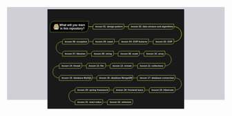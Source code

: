 <html>
    <head>
        <meta charset="utf-8"/>
        <meta content="IE=edge" http-equiv="X-UA-Compatible"/>
        <title>self</title>
        <style>
            body{
                margin: 0;
                overflow: hidden;
            }
            #title{
                text-overflow: ellipsis;
                white-space: nowrap;
                overflow: hidden;
                padding-top: 10px;
                margin-bottom: 2px;
                font-size: 34px;
                color: #505050;
            }
            .text{
                white-space:nowrap;
                text-overflow: ellipsis;
                display: inline-block;
                margin-right: 20px;
                margin-bottom: 2px;
                font-size: 20px;
                color: #8c8c8c;
            }
            #navBar{
                width: auto;
                height: auto;
                position: fixed;
                right:0;
                bottom: 0;
                background-color: #f0f3f4;
                overflow-y: auto;
                text-align: center;
            }
            #svg-container{
                width: 100%;
                overflow-x: scroll;
                min-width: 0px;
                margin: 0 10px;
                overflow: visible;
                position: relative;
            }
            #nav-thumbs{
                overflow-y: scroll;
                padding: 0 5px;
            }
            .nav-thumb{
                position: relative;
                margin: 10px auto;
            }
            .nav-thumb >p{
                text-align: center;
                font-size: 12px;
                margin: 4px 0 0 0;
            }
            .nav-thumb >div{
                position: relative;
                display: inline-block;
                border: 1px solid #c6cfd5;
            }
            .nav-thumb img{
                display: block;
            }
            #main-content{
                bottom: 0;
                left: 0;
                right: 0;
                background-color: #d0cfd8;
                display: flex;
                height: auto;
                flex-flow: row wrap;
                text-align:center;
            }
            #svg-container >svg{
                overflow: visible;
                display: block;
                margin:5px auto;
                margin-bottom: 5px;
            }
            #copyright{
                bottom: 0;
                left: 50%;
                margin: 5px auto;
                font-size: 16px;
                color: #515151;
            }
            #copyright >a{
                text-decoration: none;
                color: #77C;
            }
            .number{
                position: absolute;
                top:0;
                left:0;
                border-top:22px solid #08a1ef;
                border-right: 22px solid transparent;
            }
            .pagenum{
                font-size: 12px;
                color: #fff;
                position: absolute;
                top: -23px;
                left: 2px;
            }
                #navBar::-webkit-scrollbar{
                width: 8px;
                background-color: #f5f5f5;
            }
                #navBar::-webkit-scrollbar-track{
                -webkit-box-shadow: inset 0 0 4px rgba(0,0,0,.3);
                border-radius: 8px;
                background-color: #fff;
            }
                #navBar::-webkit-scrollbar-thumb{
                border-radius: 8px;
                -webkit-box-shadow: inset 0 0 4px rgba(0,0,0,.3);
                background-color: #6b6b70;
            }
            #navBar::-webkit-scrollbar-thumb:hover{
                background-color: #4a4a4f;
            }
        </style>
    </head>
    <body>
        <div id="main-area">
            <div id="main-content">
                <div id="svg-container">
                    <svg ed:hSpacing="30" preserveAspectRadio="xMinYMin meet" height="500px" xmlns:xlink="http://www.w3.org/1999/xlink" xmlns:ed="https://www.edrawsoft.com/xml/2017/SVGExtensions/" ed:name="Page-1" id="page0" ed:vSpacing="30" width="1178" viewBox="0 0 1178 764" xmlns="http://www.w3.org/2000/svg" xmlns:ev="http://www.w3.org/2001/xml-events">
                        <style type="text/css">
                        g[ed\:togtopicid],g[ed\:hyperlink],g[ed\:comment],g[ed\:note] {cursor:pointer;}
                        g[id] {-moz-user-select: none;-ms-user-select: none;user-select: none;}
                        svg text::selection,svg tspan::selection{background-color: #4285f4;color: #ffffff;fill: #ffffff;}
                        .st2 {fill:#ebebeb;font-family:Arial;font-size:14pt;font-weight:bold}
                        .st1 {fill:#ffffff;font-family:Arial;font-size:18pt;font-weight:bold}
                        </style>
                        <defs/>
                        <rect height="858" y="0" fill="#191919" width="1178" x="0"/>
                        <path stroke-linecap="round" stroke-linejoin="round" stroke="#ffff00" stroke-width="3" transform="matrix(1,0,0,1,372.3,150.3)" id="108" fill="none" d="M-19.5,0L19.5,0" ed:parentid="101" ed:tosuperid="106"/>
                        <path stroke-linecap="round" stroke-linejoin="round" stroke="#ffff00" stroke-width="3" transform="matrix(1,0,0,1,678.74,150.3)" id="112" fill="none" d="M-19.5,0L19.5,0" ed:parentid="101" ed:tosuperid="111"/>
                        <path stroke-linecap="round" stroke-linejoin="round" stroke="#ffff00" stroke-width="3" transform="matrix(1,0,0,1,1089.68,214.55)" id="114" fill="none" d="M0,-64.3C87.1,-64.3,87.1,64.3,0,64.3" ed:parentid="101" ed:tosuperid="113"/>
                        <path stroke-linecap="round" stroke-linejoin="round" stroke="#9ec842" stroke-width="3" transform="matrix(1,0,0,1,891.54,278.8)" id="116" fill="none" d="M19.5,0L-19.5,0" ed:parentid="101" ed:tosuperid="115"/>
                        <path stroke-linecap="round" stroke-linejoin="round" stroke="#9ec842" stroke-width="3" transform="matrix(1,0,0,1,595.5,278.8)" id="118" fill="none" d="M19.5,0L-19.5,0" ed:parentid="101" ed:tosuperid="117"/>
                        <path stroke-linecap="round" stroke-linejoin="round" stroke="#9ec842" stroke-width="3" transform="matrix(1,0,0,1,373.06,278.8)" id="120" fill="none" d="M19.5,0L-19.5,0" ed:parentid="101" ed:tosuperid="119"/>
                        <path stroke-linecap="round" stroke-linejoin="round" stroke="#9ec842" stroke-width="3" transform="matrix(1,0,0,1,128.52,331)" id="122" fill="none" d="M0,-52.2C-72.6,-52.2,-72.6,52.2,0,52.2" ed:parentid="101" ed:tosuperid="121"/>
                        <path stroke-linecap="round" stroke-linejoin="round" stroke="#9ec842" stroke-width="3" transform="matrix(1,0,0,1,359.46,383.2)" id="124" fill="none" d="M-19.5,0L19.5,0" ed:parentid="101" ed:tosuperid="123"/>
                        <path stroke-linecap="round" stroke-linejoin="round" stroke="#9ec842" stroke-width="3" transform="matrix(1,0,0,1,589.1,383.2)" id="126" fill="none" d="M-19.5,0L19.5,0" ed:parentid="101" ed:tosuperid="125"/>
                        <path stroke-linecap="round" stroke-linejoin="round" stroke="#9ec842" stroke-width="3" transform="matrix(1,0,0,1,811.54,383.2)" id="128" fill="none" d="M-19.5,0L19.5,0" ed:parentid="101" ed:tosuperid="127"/>
                        <path stroke-linecap="round" stroke-linejoin="round" stroke="#9ec842" stroke-width="3" transform="matrix(1,0,0,1,1012.88,435.4)" id="130" fill="none" d="M0,-52.2C72.6,-52.2,72.6,52.2,0,52.2" ed:parentid="101" ed:tosuperid="129"/>
                        <path stroke-linecap="round" stroke-linejoin="round" stroke="#9ec842" stroke-width="3" transform="matrix(1,0,0,1,757.14,487.6)" id="132" fill="none" d="M19.5,0L-19.5,0" ed:parentid="101" ed:tosuperid="131"/>
                        <path stroke-linecap="round" stroke-linejoin="round" stroke="#9ec842" stroke-width="3" transform="matrix(1,0,0,1,520.3,487.6)" id="134" fill="none" d="M19.5,0L-19.5,0" ed:parentid="101" ed:tosuperid="133"/>
                        <path stroke-linecap="round" stroke-linejoin="round" stroke="#9ec842" stroke-width="3" transform="matrix(1,0,0,1,315.46,487.6)" id="136" fill="none" d="M19.5,0L-19.5,0" ed:parentid="101" ed:tosuperid="135"/>
                        <path stroke-linecap="round" stroke-linejoin="round" stroke="#9ec842" stroke-width="3" transform="matrix(1,0,0,1,100.52,539.8)" id="138" fill="none" d="M0,-52.2C-72.6,-52.2,-72.6,52.2,0,52.2" ed:parentid="101" ed:tosuperid="137"/>
                        <path stroke-linecap="round" stroke-linejoin="round" stroke="#9ec842" stroke-width="3" transform="matrix(1,0,0,1,405.06,592)" id="140" fill="none" d="M-19.5,0L19.5,0" ed:parentid="101" ed:tosuperid="139"/>
                        <path stroke-linecap="round" stroke-linejoin="round" stroke="#9ec842" stroke-width="3" transform="matrix(1,0,0,1,755.5,592)" id="142" fill="none" d="M-19.5,0L19.5,0" ed:parentid="101" ed:tosuperid="141"/>
                        <path stroke-linecap="round" stroke-linejoin="round" stroke="#9ec842" stroke-width="3" transform="matrix(1,0,0,1,1100.04,644.2)" id="144" fill="none" d="M0,-52.2C72.6,-52.2,72.6,52.2,0,52.2" ed:parentid="101" ed:tosuperid="143"/>
                        <path stroke-linecap="round" stroke-linejoin="round" stroke="#9ec842" stroke-width="3" transform="matrix(1,0,0,1,857.1,696.4)" id="146" fill="none" d="M19.5,0L-19.5,0" ed:parentid="101" ed:tosuperid="145"/>
                        <path stroke-linecap="round" stroke-linejoin="round" stroke="#9ec842" stroke-width="3" transform="matrix(1,0,0,1,550.66,696.4)" id="148" fill="none" d="M19.5,0L-19.5,0" ed:parentid="101" ed:tosuperid="147"/>
                        <path stroke-linecap="round" stroke-linejoin="round" stroke="#9ec842" stroke-width="3" transform="matrix(1,0,0,1,237.32,748.6)" id="150" fill="none" d="M0,-52.2C-72.6,-52.2,-72.6,52.2,0,52.2" ed:parentid="101" ed:tosuperid="149"/>
                        <path stroke-linecap="round" stroke-linejoin="round" stroke="#9ec842" stroke-width="3" transform="matrix(1,0,0,1,496.26,800.8)" id="155" fill="none" d="M-19.5,0L19.5,0" ed:parentid="101" ed:tosuperid="154"/>
                        <g ed:height="92.59999999999999" transform="matrix(1,0,0,1,22,104)" id="101" ed:topictype="mainidea" ed:width="330.7999499884825" ed:layout="map">
                            <path stroke-linejoin="round" stroke="#9ec842" stroke-width="2" fill="#000000" d="M103.8,0L330.8,0L330.8,40.7L330.8,51.9C330.8,74.4,312.6,92.6,293.8,92.6L103.8,92.6L0,92.6L0,40.7C0,18.2,18.2,0,37,0L103.8,0z"/>
                            <g transform="translate(30.68,22.4)">
                                <path transform="matrix(1,0,0,1,0,0)" id="216" fill="#ffffff" d="M10.1,48C7.2,48,4.9,46,4.9,43.6L4.9,41.1L2.2,41.1C0.9,40.3,0,39,0,37.6L0,23.9C0,22,1.6,20.4,3.6,20.4L4.5,16.3C4.5,12.1,6.3,8.3,9.4,5.5L9.4,4.5C9.4,2.3,11.2,0.6,13.3,0.6L14.5,0.6C15.8,0.6,16.9,1.2,17.7,2.1C18.1,2.1,18.4,2.1,18.9,2.1L27.5,2.1C27.8,2.1,28.2,2.1,28.5,2.1C29.2,0.9,30.5,0,32,0L33.2,0C35.4,0,37.1,1.7,37.1,3.9L37.1,5.8C40.1,8.4,41.8,12.3,41.8,16.3L41.8,20.4C44.6,20.4,46.2,22,46.2,23.9L46.2,37.6C46.2,39.6,44.6,41.1,42.6,41.1L41.5,41.1L41.5,43.5C41.5,46,39.1,48,36.2,48L11.6,48L10.1,48"/>
                                <g transform="translate(10.32,1.41)">
                                    <path transform="matrix(1,0,0,1,0.46,0.45)" id="218" fill="#89c5e5" d="M2.5,9.9C1.1,9.9,0,8.8,0,7.4L0,2.5C0,1.1,1.1,0,2.5,0L3.7,0C5.1,0,6.2,1.1,6.2,2.5L6.2,7.4C6.2,8.7,5.1,9.9,3.7,9.9L2.5,9.9M2.5,9.9"/>
                                    <path transform="matrix(1,0,0,1,0,-0)" id="219" fill="#2d1b0a" d="M4.2,10.8L3,10.8C1.3,10.8,0,9.4,0,7.8L0,3C0,1.3,1.3,0,3,0L4.2,0C5.8,0,7.2,1.3,7.2,3L7.2,7.8C7.2,9.4,5.8,10.8,4.2,10.8M3,1C1.8,1,0.9,1.9,0.9,3L0.9,7.9C0.9,9,1.8,9.9,3,9.9L4.2,9.9C5.3,9.9,6.2,9,6.2,7.9L6.2,3C6.2,1.9,5.3,1,4.2,1L3,1"/>
                                </g>
                                <g transform="translate(28.99,0.82)">
                                    <path transform="matrix(1,0,0,1,0.46,0.45)" id="221" fill="#89c5e5" d="M2.5,9.9C1.1,9.9,0,8.8,0,7.4L0,2.5C0,1.1,1.1,0,2.5,0L3.7,0C5.1,0,6.2,1.1,6.2,2.5L6.2,7.4C6.2,8.7,5.1,9.9,3.7,9.9L2.5,9.9M2.5,9.9"/>
                                    <path transform="matrix(1,0,0,1,0,-0)" id="222" fill="#2d1b0a" d="M4.2,10.8L3,10.8C1.3,10.8,0,9.4,0,7.8L0,3C0,1.3,1.3,0,3,0L4.2,0C5.8,0,7.2,1.3,7.2,3L7.2,7.8C7.1,9.4,5.8,10.8,4.2,10.8M3,0.9C1.9,0.9,0.9,1.9,0.9,3L0.9,7.8C0.9,8.9,1.8,9.9,3,9.9L4.2,9.9C5.3,9.9,6.2,8.9,6.2,7.8L6.2,3C6.2,1.8,5.3,0.9,4.2,0.9L3,0.9"/>
                                </g>
                                <g transform="translate(5.39,2.91)">
                                    <path transform="matrix(1,0,0,1,0.46,0.45)" id="224" fill="#f9bf5a" d="M21.6,0L12.9,0C5.8,0,0,5.7,0,12.8L0,24.8L34.5,24.8L34.5,12.8C34.5,5.8,28.7,0,21.6,0"/>
                                    <path transform="matrix(1,0,0,1,0,0)" id="225" fill="#2d1b0a" d="M35.4,25.7L0,25.7L0,13.3C0,5.9,6,0,13.4,0L22,0C29.4,0,35.4,5.9,35.4,13.3L35.4,25.7M0.9,24.8L34.5,24.8L34.5,13.3C34.5,6.4,28.9,0.9,22,0.9L13.4,0.9C6.5,0.9,0.9,6.4,0.9,13.3L0.9,24.8"/>
                                </g>
                                <g transform="translate(13.9,7.72)">
                                    <path transform="matrix(1,0,0,1,0.46,0.41)" id="227" fill="#f9bf5a" d="M11.8,0L5.7,0C2.5,0,0,2.5,0,5.6C0,6.1,0.4,6.5,0.9,6.5L16.6,6.5C17.1,6.5,17.5,6.1,17.5,5.6C17.5,2.5,15,0,11.8,0"/>
                                    <path transform="matrix(1,0,0,1,-0,0)" id="228" fill="#2d1b0a" d="M17.1,7.4L1.3,7.4C0.6,7.4,0,6.8,0,6.1C0,2.7,2.8,0,6.1,0L12.2,0C15.6,0,18.4,2.7,18.4,6.1C18.4,6.8,17.8,7.4,17.1,7.4M6.2,0.9C3.3,0.9,1,3.2,1,6C1,6.3,1.1,6.4,1.4,6.4L17.1,6.4C17.3,6.4,17.5,6.3,17.5,6C17.5,3.2,15.2,0.9,12.3,0.9L6.2,0.9"/>
                                </g>
                                <g transform="translate(32.29,21.25)">
                                    <path transform="matrix(1,0,0,1,0.46,0.41)" id="230" fill="#f47a62" d="M2.2,18C1,18,0,17,0,15.8L0,2.2C0,1,1,0,2.2,0L9.8,0C11,0,12,1,12,2.2L12,15.8C12,17,11,18,9.8,18L2.2,18M2.2,18"/>
                                    <path transform="matrix(1,0,0,1,0,-0)" id="231" fill="#2d1b0a" d="M10.2,18.9L2.2,18.9C1,18.6,0,17.5,0,16.3L0,2.6C0,1.2,1.2,0,2.7,0L10.2,0C11.7,0,12.9,1.2,12.9,2.6L12.9,16.3C12.9,17.7,11.7,18.9,10.2,18.9M3.1,18L10.2,18C11.2,18,12,17.2,12,16.3L12,2.6C12,1.6,11.2,0.9,10.2,0.9L2.7,0.9C1.7,0.9,0.9,1.6,0.9,2.6L0.9,16.2C0.9,17.2,1.7,17.9,2.7,17.9"/>
                                </g>
                                <g transform="translate(0.92,21.25)">
                                    <path transform="matrix(1,0,0,1,0.46,0.41)" id="233" fill="#f47a62" d="M2.2,18C1,18,0,17,0,15.8L0,2.2C0,1,1,0,2.2,0L9.8,0C11,0,12,1,12,2.2L12,15.8C12,17,11,18,9.8,18L2.2,18M2.2,18"/>
                                    <path transform="matrix(1,0,0,1,0,-0)" id="234" fill="#2d1b0a" d="M10.2,18.9L2.2,18.9C1,18.6,0,17.5,0,16.3L0,2.6C0,1.2,1.2,0,2.7,0L10.2,0C11.7,0,12.9,1.2,12.9,2.6L12.9,16.3C12.9,17.7,11.7,18.9,10.2,18.9M3.1,18L10.2,18C11.2,18,12,17.2,12,16.3L12,2.6C12,1.6,11.2,0.9,10.2,0.9L2.7,0.9C1.7,0.9,0.9,1.6,0.9,2.6L0.9,16.2C0.9,17.2,1.7,17.9,2.7,17.9"/>
                                </g>
                                <g transform="translate(5.78,17.48)">
                                    <path transform="matrix(1,0,0,1,0.46,0.45)" id="236" fill="#ffd071" d="M3.9,28.6C1.7,28.6,0,27.2,0,25.6L0,3C0,1.4,1.7,0,3.9,0L29.9,0C32,0,33.7,1.4,33.7,3L33.7,25.5C33.7,27.2,32,28.6,29.9,28.6L3.9,28.6M3.9,28.6"/>
                                    <path transform="matrix(1,0,0,1,-0,-0)" id="237" fill="#2d1b0a" d="M4.3,29.5C1.9,29.5,0,27.9,0,26L0,3.5C0,1.5,1.9,0,4.3,0L30.3,0C32.7,0,34.6,1.6,34.6,3.5L34.6,26C34.6,27.9,32.7,29.5,30.3,29.5L4.8,29.5M3.9,28.6L30.4,28.6C32.2,28.6,33.8,27.4,33.8,26L33.8,3.5C33.8,2,32.2,0.9,30.4,0.9L4.4,0.9C2.5,0.9,1,2.1,1,3.5L1,26C0.9,27.3,2.2,28.4,3.9,28.6"/>
                                </g>
                                <g transform="translate(9.75,25.02)">
                                    <path transform="matrix(1,0,0,1,0.46,0.45)" id="239" fill="#a5e3e5" d="M1.3,16.4C0.6,16.4,0,15.8,0,15.1L0,1.3C0,0.6,0.6,0,1.3,0L24.5,0C25.2,0,25.8,0.5,25.8,1.3L25.8,15.1C25.8,15.8,25.2,16.4,24.5,16.4L1.3,16.4M1.3,16.4"/>
                                    <path transform="matrix(1,0,0,1,0,0)" id="240" fill="#2d1b0a" d="M25,17.3L1.7,17.3C0.8,17.3,0,16.5,0,15.6L0,1.7C0,0.8,0.8,0,1.7,0L25,0C25.9,0,26.7,0.8,26.7,1.7L26.7,15.6C26.7,16.5,25.9,17.3,25,17.3M1.7,1C1.3,1,0.9,1.3,0.9,1.8L0.9,15.6C0.9,16.1,1.3,16.4,1.7,16.4L25,16.4C25.4,16.4,25.8,16.1,25.8,15.6L25.8,1.8C25.8,1.3,25.4,1,25,1L1.7,1"/>
                                </g>
                                <g transform="translate(9.75,25.07)">
                                    <path transform="matrix(1,0,0,1,0.46,0.45)" id="242" fill="#7fccd1" d="M1.3,5.9C0.6,5.9,0,5.4,0,4.6L0,1.3C0,0.6,0.6,0,1.3,0L24.5,0C25.2,0,25.8,0.5,25.8,1.3L25.8,4.6C25.8,5.3,25.2,5.9,24.5,5.9L1.3,5.9M1.3,5.9"/>
                                    <path transform="matrix(1,0,0,1,0,0)" id="243" fill="#2d1b0a" d="M25,6.8L1.7,6.8C0.8,6.8,0,6,0,5.1L0,1.7C0,0.8,0.8,0,1.7,0L25,0C25.9,0,26.7,0.8,26.7,1.7L26.7,5.1C26.7,6,25.9,6.8,25,6.8M1.7,0.9C1.3,0.9,0.9,1.3,0.9,1.7L0.9,5.1C0.9,5.5,1.3,5.9,1.7,5.9L25,5.9C25.4,5.9,25.8,5.5,25.8,5.1L25.8,1.7C25.8,1.3,25.4,0.9,25,0.9L1.7,0.9"/>
                                </g>
                            </g>
                            <text class="st1">
                                <tspan style="white-space:pre" y="40.8" textLength="227" x="82">What will you learn </tspan>
                                <tspan style="white-space:pre" y="69.6" textLength="211" x="87">in this repository?</tspan>
                            </text>
                        </g>
                        <g ed:height="44.40000000000001" transform="matrix(1,0,0,1,391.8,128.1)" id="106" ed:parentid="101" ed:width="267.44" ed:layout="map">
                            <path stroke-linejoin="round" stroke="#9ec842" stroke-width="3" fill="#191919" d="M83.9,0L267.4,0L267.4,19.5L267.4,24.9C267.4,35.7,258.7,44.4,249.7,44.4L83.9,44.4L0,44.4L0,19.5C0,8.7,8.7,0,17.8,0L83.9,0z"/>
                            <text class="st2">
                                <tspan style="white-space:pre" y="29.5" textLength="235" x="21">lesson 01: design pattern</tspan>
                            </text>
                        </g>
                        <g ed:height="44.40000000000001" transform="matrix(1,0,0,1,698.24,128.1)" id="111" ed:parentid="101" ed:width="391.4400000000001" ed:layout="map">
                            <path stroke-linejoin="round" stroke="#9ec842" stroke-width="3" fill="#191919" d="M122.8,0L391.4,0L391.4,19.5L391.4,24.9C391.4,35.7,382.7,44.4,373.7,44.4L122.8,44.4L0,44.4L0,19.5C0,8.7,8.7,0,17.8,0L122.8,0z"/>
                            <text class="st2">
                                <tspan style="white-space:pre" y="29.5" textLength="364" x="21">lesson 02: data struture and algorithms</tspan>
                            </text>
                        </g>
                        <g ed:height="44.40000000000001" transform="matrix(1,0,0,1,911.04,256.6)" id="113" ed:parentid="101" ed:width="178.64" ed:layout="map">
                            <path stroke-linejoin="round" stroke="#9ec842" stroke-width="3" fill="#191919" d="M56,0L178.6,0L178.6,19.5L178.6,24.9C178.6,35.7,169.9,44.4,160.9,44.4L56,44.4L0,44.4L0,19.5C0,8.7,8.7,0,17.8,0L56,0z"/>
                            <text class="st2">
                                <tspan style="white-space:pre" y="29.5" textLength="144" x="21">lesson 03: OOP</tspan>
                            </text>
                        </g>
                        <g ed:height="44.40000000000001" transform="matrix(1,0,0,1,615,256.6)" id="115" ed:parentid="101" ed:width="257.04" ed:layout="map">
                            <path stroke-linejoin="round" stroke="#9ec842" stroke-width="3" fill="#191919" d="M80.6,0L257,0L257,19.5L257,24.9C257,35.7,248.3,44.4,239.3,44.4L80.6,44.4L0,44.4L0,19.5C0,8.7,8.7,0,17.8,0L80.6,0z"/>
                            <text class="st2">
                                <tspan style="white-space:pre" y="29.5" textLength="225" x="21">lesson 04: OOP features</tspan>
                            </text>
                        </g>
                        <g ed:height="44.40000000000001" transform="matrix(1,0,0,1,392.56,256.6)" id="117" ed:parentid="101" ed:width="183.44" ed:layout="map">
                            <path stroke-linejoin="round" stroke="#9ec842" stroke-width="3" fill="#191919" d="M57.5,0L183.4,0L183.4,19.5L183.4,24.9C183.4,35.7,174.7,44.4,165.7,44.4L57.5,44.4L0,44.4L0,19.5C0,8.7,8.7,0,17.8,0L57.5,0z"/>
                            <text class="st2">
                                <tspan style="white-space:pre" y="29.5" textLength="151" x="21">lesson 05: exam</tspan>
                            </text>
                        </g>
                        <g ed:height="44.40000000000001" transform="matrix(1,0,0,1,128.52,256.6)" id="119" ed:parentid="101" ed:width="225.04" ed:layout="map">
                            <path stroke-linejoin="round" stroke="#9ec842" stroke-width="3" fill="#191919" d="M70.6,0L225,0L225,19.5L225,24.9C225,35.7,216.3,44.4,207.3,44.4L70.6,44.4L0,44.4L0,19.5C0,8.7,8.7,0,17.8,0L70.6,0z"/>
                            <text class="st2">
                                <tspan style="white-space:pre" y="29.5" textLength="192" x="21">lesson 06: exception</tspan>
                            </text>
                        </g>
                        <g ed:height="44.40000000000001" transform="matrix(1,0,0,1,128.52,361)" id="121" ed:parentid="101" ed:width="211.44" ed:layout="map">
                            <path stroke-linejoin="round" stroke="#9ec842" stroke-width="3" fill="#191919" d="M66.3,0L211.4,0L211.4,19.5L211.4,24.9C211.4,35.7,202.7,44.4,193.7,44.4L66.3,44.4L0,44.4L0,19.5C0,8.7,8.7,0,17.8,0L66.3,0z"/>
                            <text class="st2">
                                <tspan style="white-space:pre" y="29.5" textLength="177" x="21">lesson 07: libraries</tspan>
                            </text>
                        </g>
                        <g ed:height="44.40000000000001" transform="matrix(1,0,0,1,378.96,361)" id="123" ed:parentid="101" ed:width="190.64" ed:layout="map">
                            <path stroke-linejoin="round" stroke="#9ec842" stroke-width="3" fill="#191919" d="M59.8,0L190.6,0L190.6,19.5L190.6,24.9C190.6,35.7,181.9,44.4,172.9,44.4L59.8,44.4L0,44.4L0,19.5C0,8.7,8.7,0,17.8,0L59.8,0z"/>
                            <text class="st2">
                                <tspan style="white-space:pre" y="29.5" textLength="155" x="21">lesson 08: string</tspan>
                            </text>
                        </g>
                        <g ed:height="44.40000000000001" transform="matrix(1,0,0,1,608.6,361)" id="125" ed:parentid="101" ed:width="183.44" ed:layout="map">
                            <path stroke-linejoin="round" stroke="#9ec842" stroke-width="3" fill="#191919" d="M57.5,0L183.4,0L183.4,19.5L183.4,24.9C183.4,35.7,174.7,44.4,165.7,44.4L57.5,44.4L0,44.4L0,19.5C0,8.7,8.7,0,17.8,0L57.5,0z"/>
                            <text class="st2">
                                <tspan style="white-space:pre" y="29.5" textLength="151" x="21">lesson 09: exam</tspan>
                            </text>
                        </g>
                        <g ed:height="44.40000000000001" transform="matrix(1,0,0,1,831.04,361)" id="127" ed:parentid="101" ed:width="181.84" ed:layout="map">
                            <path stroke-linejoin="round" stroke="#9ec842" stroke-width="3" fill="#191919" d="M57,0L181.8,0L181.8,19.5L181.8,24.9C181.8,35.7,173.1,44.4,164.1,44.4L57,44.4L0,44.4L0,19.5C0,8.7,8.7,0,17.8,0L57,0z"/>
                            <text class="st2">
                                <tspan style="white-space:pre" y="29.5" textLength="150" x="21">lesson 10: array</tspan>
                            </text>
                        </g>
                        <g ed:height="44.40000000000001" transform="matrix(1,0,0,1,776.64,465.4)" id="129" ed:parentid="101" ed:width="236.24" ed:layout="map">
                            <path stroke-linejoin="round" stroke="#9ec842" stroke-width="3" fill="#191919" d="M74.1,0L236.2,0L236.2,19.5L236.2,24.9C236.2,35.7,227.5,44.4,218.5,44.4L74.1,44.4L0,44.4L0,19.5C0,8.7,8.7,0,17.8,0L74.1,0z"/>
                            <text class="st2">
                                <tspan style="white-space:pre" y="29.5" textLength="201" x="21">lesson 11: collections</tspan>
                            </text>
                        </g>
                        <g ed:height="44.40000000000001" transform="matrix(1,0,0,1,539.8,465.4)" id="131" ed:parentid="101" ed:width="197.84" ed:layout="map">
                            <path stroke-linejoin="round" stroke="#9ec842" stroke-width="3" fill="#191919" d="M62.1,0L197.8,0L197.8,19.5L197.8,24.9C197.8,35.7,189.1,44.4,180.1,44.4L62.1,44.4L0,44.4L0,19.5C0,8.7,8.7,0,17.8,0L62.1,0z"/>
                            <text class="st2">
                                <tspan style="white-space:pre" y="29.5" textLength="165" x="21">lesson 12: stream</tspan>
                            </text>
                        </g>
                        <g ed:height="44.40000000000001" transform="matrix(1,0,0,1,334.96,465.4)" id="133" ed:parentid="101" ed:width="165.84" ed:layout="map">
                            <path stroke-linejoin="round" stroke="#9ec842" stroke-width="3" fill="#191919" d="M52,0L165.8,0L165.8,19.5L165.8,24.9C165.8,35.7,157.1,44.4,148.1,44.4L52,44.4L0,44.4L0,19.5C0,8.7,8.7,0,17.8,0L52,0z"/>
                            <text class="st2">
                                <tspan style="white-space:pre" y="29.5" textLength="128" x="21">lesson 13: file</tspan>
                            </text>
                        </g>
                        <g ed:height="44.40000000000001" transform="matrix(1,0,0,1,100.52,465.4)" id="135" ed:parentid="101" ed:width="195.44" ed:layout="map">
                            <path stroke-linejoin="round" stroke="#9ec842" stroke-width="3" fill="#191919" d="M61.3,0L195.4,0L195.4,19.5L195.4,24.9C195.4,35.7,186.7,44.4,177.7,44.4L61.3,44.4L0,44.4L0,19.5C0,8.7,8.7,0,17.8,0L61.3,0z"/>
                            <text class="st2">
                                <tspan style="white-space:pre" y="29.5" textLength="161" x="21">lesson 14: thread</tspan>
                            </text>
                        </g>
                        <g ed:height="44.40000000000001" transform="matrix(1,0,0,1,100.52,569.8)" id="137" ed:parentid="101" ed:width="285.04" ed:layout="map">
                            <path stroke-linejoin="round" stroke="#9ec842" stroke-width="3" fill="#191919" d="M89.4,0L285,0L285,19.5L285,24.9C285,35.7,276.3,44.4,267.3,44.4L89.4,44.4L0,44.4L0,19.5C0,8.7,8.7,0,17.8,0L89.4,0z"/>
                            <text class="st2">
                                <tspan style="white-space:pre" y="29.5" textLength="259" x="21">lesson 15: database MySQL</tspan>
                            </text>
                        </g>
                        <g ed:height="44.40000000000001" transform="matrix(1,0,0,1,424.56,569.8)" id="139" ed:parentid="101" ed:width="311.4400000000001" ed:layout="map">
                            <path stroke-linejoin="round" stroke="#9ec842" stroke-width="3" fill="#191919" d="M97.7,0L311.4,0L311.4,19.5L311.4,24.9C311.4,35.7,302.7,44.4,293.7,44.4L97.7,44.4L0,44.4L0,19.5C0,8.7,8.7,0,17.8,0L97.7,0z"/>
                            <text class="st2">
                                <tspan style="white-space:pre" y="29.5" textLength="284" x="21">lesson 16: database MongoDB</tspan>
                            </text>
                        </g>
                        <g ed:height="44.40000000000001" transform="matrix(1,0,0,1,775,569.8)" id="141" ed:parentid="101" ed:width="325.04" ed:layout="map">
                            <path stroke-linejoin="round" stroke="#9ec842" stroke-width="3" fill="#191919" d="M102,0L325,0L325,19.5L325,24.9C325,35.7,316.3,44.4,307.3,44.4L102,44.4L0,44.4L0,19.5C0,8.7,8.7,0,17.8,0L102,0z"/>
                            <text class="st2">
                                <tspan style="white-space:pre" y="29.5" textLength="295" x="21">lesson 17: database connection</tspan>
                            </text>
                        </g>
                        <g ed:height="44.40000000000001" transform="matrix(1,0,0,1,876.6,674.2)" id="143" ed:parentid="101" ed:width="223.44" ed:layout="map">
                            <path stroke-linejoin="round" stroke="#9ec842" stroke-width="3" fill="#191919" d="M70.1,0L223.4,0L223.4,19.5L223.4,24.9C223.4,35.7,214.7,44.4,205.7,44.4L70.1,44.4L0,44.4L0,19.5C0,8.7,8.7,0,17.8,0L70.1,0z"/>
                            <text class="st2">
                                <tspan style="white-space:pre" y="29.5" textLength="189" x="21">lesson 18: hibernate</tspan>
                            </text>
                        </g>
                        <g ed:height="44.40000000000001" transform="matrix(1,0,0,1,570.16,674.2)" id="145" ed:parentid="101" ed:width="267.44" ed:layout="map">
                            <path stroke-linejoin="round" stroke="#9ec842" stroke-width="3" fill="#191919" d="M83.9,0L267.4,0L267.4,19.5L267.4,24.9C267.4,35.7,258.7,44.4,249.7,44.4L83.9,44.4L0,44.4L0,19.5C0,8.7,8.7,0,17.8,0L83.9,0z"/>
                            <text class="st2">
                                <tspan style="white-space:pre" y="29.5" textLength="235" x="21">lesson 19: frontend basic</tspan>
                            </text>
                        </g>
                        <g ed:height="44.40000000000001" transform="matrix(1,0,0,1,237.32,674.2)" id="147" ed:parentid="101" ed:width="293.84" ed:layout="map">
                            <path stroke-linejoin="round" stroke="#9ec842" stroke-width="3" fill="#191919" d="M92.2,0L293.8,0L293.8,19.5L293.8,24.9C293.8,35.7,285.1,44.4,276.1,44.4L92.2,44.4L0,44.4L0,19.5C0,8.7,8.7,0,17.8,0L92.2,0z"/>
                            <text class="st2">
                                <tspan style="white-space:pre" y="29.5" textLength="265" x="21">lesson 20: spring framework</tspan>
                            </text>
                        </g>
                        <g ed:height="44.40000000000001" transform="matrix(1,0,0,1,237.32,778.6)" id="149" ed:parentid="101" ed:width="239.44" ed:layout="map">
                            <path stroke-linejoin="round" stroke="#9ec842" stroke-width="3" fill="#191919" d="M75.1,0L239.4,0L239.4,19.5L239.4,24.9C239.4,35.7,230.7,44.4,221.7,44.4L75.1,44.4L0,44.4L0,19.5C0,8.7,8.7,0,17.8,0L75.1,0z"/>
                            <text class="st2">
                                <tspan style="white-space:pre" y="29.5" textLength="208" x="21">lesson 21: react-redux</tspan>
                            </text>
                        </g>
                        <g ed:height="44.40000000000001" transform="matrix(1,0,0,1,515.76,778.6)" id="154" ed:parentid="101" ed:width="219.44" ed:layout="map">
                            <path stroke-linejoin="round" stroke="#9ec842" stroke-width="3" fill="#191919" d="M68.8,0L219.4,0L219.4,19.5L219.4,24.9C219.4,35.7,210.7,44.4,201.7,44.4L68.8,44.4L0,44.4L0,19.5C0,8.7,8.7,0,17.8,0L68.8,0z"/>
                            <text class="st2">
                                <tspan style="white-space:pre" y="29.5" textLength="185" x="21">lesson 22: selenium</tspan>
                            </text>
                        </g>
                    </svg>
                </div>
            </div>
        </div>
    </body>
</html>
